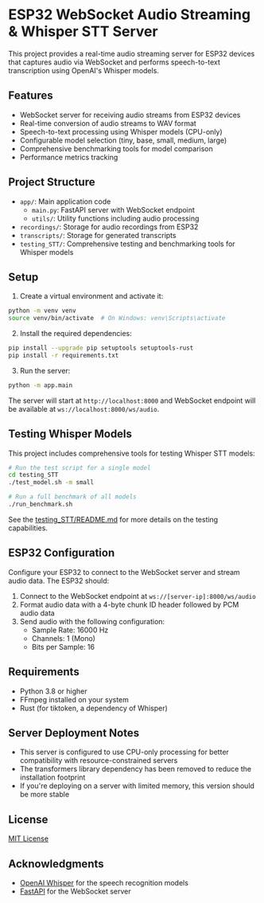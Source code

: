 # ESP32 WebSocket Audio Streaming & Whisper STT Server

This project provides a real-time audio streaming server for ESP32 devices that captures audio via WebSocket and performs speech-to-text transcription using OpenAI's Whisper models.

## Features

- WebSocket server for receiving audio streams from ESP32 devices
- Real-time conversion of audio streams to WAV format
- Speech-to-text processing using Whisper models (CPU-only)
- Configurable model selection (tiny, base, small, medium, large)
- Comprehensive benchmarking tools for model comparison
- Performance metrics tracking

## Project Structure

- `app/`: Main application code
  - `main.py`: FastAPI server with WebSocket endpoint
  - `utils/`: Utility functions including audio processing
- `recordings/`: Storage for audio recordings from ESP32
- `transcripts/`: Storage for generated transcripts
- `testing_STT/`: Comprehensive testing and benchmarking tools for Whisper models

## Setup

1. Create a virtual environment and activate it:

```bash
python -m venv venv
source venv/bin/activate  # On Windows: venv\Scripts\activate
```

2. Install the required dependencies:

```bash
pip install --upgrade pip setuptools setuptools-rust
pip install -r requirements.txt
```

3. Run the server:

```bash
python -m app.main
```

The server will start at `http://localhost:8000` and WebSocket endpoint will be available at `ws://localhost:8000/ws/audio`.

## Testing Whisper Models

This project includes comprehensive tools for testing Whisper STT models:

```bash
# Run the test script for a single model
cd testing_STT
./test_model.sh -m small

# Run a full benchmark of all models
./run_benchmark.sh
```

See the [testing_STT/README.md](testing_STT/README.md) for more details on the testing capabilities.

## ESP32 Configuration

Configure your ESP32 to connect to the WebSocket server and stream audio data. The ESP32 should:

1. Connect to the WebSocket endpoint at `ws://[server-ip]:8000/ws/audio`
2. Format audio data with a 4-byte chunk ID header followed by PCM audio data
3. Send audio with the following configuration:
   - Sample Rate: 16000 Hz
   - Channels: 1 (Mono)
   - Bits per Sample: 16

## Requirements

- Python 3.8 or higher
- FFmpeg installed on your system
- Rust (for tiktoken, a dependency of Whisper)

## Server Deployment Notes

- This server is configured to use CPU-only processing for better compatibility with resource-constrained servers
- The transformers library dependency has been removed to reduce the installation footprint
- If you're deploying on a server with limited memory, this version should be more stable

## License

[MIT License](LICENSE)

## Acknowledgments

- [OpenAI Whisper](https://github.com/openai/whisper) for the speech recognition models
- [FastAPI](https://fastapi.tiangolo.com/) for the WebSocket server 